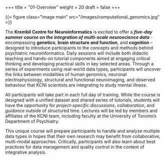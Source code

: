 +++
title = "01-Overview"
weight = 20
draft = false
+++

{{< figure class="image main" src="/images/computational_genomics.jpg" >}}


The **Krembil Centre for Neuroinformatics** is excited to offer a ***five-day summer course on the
integration of multi-scale neuroscience data*** - encompassing **genetics**, **brain structure and function**, and **cognition** –
designed to introduce participants to the concepts and methods behind psychiatric neuroinformatics. Daily sessions will
include both didactic teaching and hands-on tutorial components aimed at engaging critical thinking and developing
practical skills in key selected areas. Through a series of experiments using real-world data types, participants will
uncover the links between modalities of human genomics, neuronal electrophysiology, structural and functional
neuroimaging, and observed behaviour that KCNI scientists are integrating to study mental illness.

All participants will take part in each full day of training. While the course is designed with a unified dataset and shared
series of tutorials, students will have the opportunity for *project-specific discussions*, *collaboration*, and *guidance*
outside of structured time. Lectures will be led by members and affiliates of the KCNI team, including faculty at the
University of Toronto’s Department of Psychiatry.

This unique course will prepare participants to handle and analyze multiple data types in hopes that their own research
may benefit from collaborative, multi-modal approaches. Critically, participants will also learn about best practices for
data management and quality control in the context of integrative analysis.




